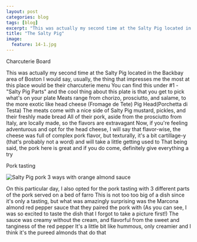 ---layout: postcategories: blogtags: [blog]excerpt: "This was actually my second time at the Salty Pig located in the Backbay area of Boston.  I would say, usually, the thing that impresses me the most at this place would be their charcuterie menu."title: "The Salty Pig"image:  feature: 14-1.jpg---Charcuterie BoardThis was actually my second time at the Salty Pig located in the Backbay area of Boston  I would say, usually, the thing that impresses me the most at this place would be their charcuterie menu  You can find this under #1 - "Salty Pig Parts" and the cool thing about this plate is that you get to pick what's on your plate  Meats range from chorizo, prosciutto, and salame, to the more exotic like head cheese (Fromage de Tete) Pig Head(Porchetta di Testa)  The meats come with a nice side of Salty Pig mustard, pickles, and their freshly made bread  All of their pork, aside from the prosciutto from Italy, are locally made, so the flavors are extravagant  Now, if you're feeling adventurous and opt for the head cheese, I will say that flavor-wise, the cheese was full of complex pork flavor, but texturally, it's a bit cartillage-y (that's probably not a word) and will take a little getting used to  That being said, the pork here is great and if you do come, definitely give everything a try  Pork tasting![Salty Pig pork 3 ways with orange almond sauce](/img/14-2jpg "")On this particular day, I also opted for the pork tasting with 3 different parts of the pork served on a bed of farro  This is not too too big of a dish since it's only a tasting, but what was amazingly surprising was the Marcona almond red pepper sauce that they paired the pork with  (As you can see, I was so excited to taste the dish that I forgot to take a picture first!) The sauce was creamy without the cream, and flavorful from the sweet and tanginess of the red pepper  It's a little bit like hummous, only creamier and I think it's the pureed almonds that do that